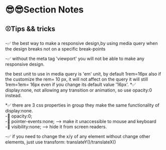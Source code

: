 # 😎😎Section Notes

## ⚾Tips && tricks

-✅ the best way to make a responsive design,by using media query when the design breaks not on a specific break-points

-✅ without the meta tag 'viewport' you will not be able to make any responsive design.

the best unit to use in media query is 'em' unit, by default 1rem=16px also if the customize the rem= 10 px, it will not affect on the query it will still 1rem=1em= 16px even if you change its default value '16px'.
\*✅ display:none, not allowing any transition or animation, so use opacity:0 instead.

\*✅ there are 3 css properties in group they make the same functionality of display:none.<br/>
-💫 opacity:0;<br/>
-💫 pointer-events:none; --> make it unaccessible to mouse and keyboard<br/>
-💫 visibility:none; --> hide it from screen readers.<br/>

-✅ if you need to change the x/y of any element without change other elements, just use transform: translateY()/translateX()

